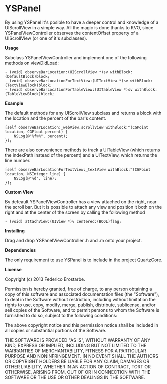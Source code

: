 YSPanel
===

By using YSPanel it's posible to have a deeper control and knowledge of a UIScrollView in a simple way. All the magic is done thanks to KVO, since YSPanelViewController observes the contentOffset property of a UIScrollView (or one of it's subclasses).
  
**Usage**

Subclass YSPanelViewController and implement one of the following methods on viewDidLoad:

    - (void) observeBarLocation:(UIScrollView *)sv withBlock:(DefaultBlock)block;
    - (void) observeBarLocationForTextView:(UITextView *)sv withBlock:(TextViewBlock)block;
    - (void) observeBarLocationForTableView:(UITableView *)sv withBlock:(TableViewBlock)block;


**Example**

The default methods for any UIScrollView subclass and returns a block with the location and the percent of the bar's content.

    [self observeBarLocation:_webView.scrollView withBlock:^(CGPoint location, CGFloat percent) {
        NSLog(@"%f%%", percent);
    }];
   
There are also convenience methods to track a UITableView (which returns the indexPath instead of the percent) and a UITextView, which returns the line number.

    [self observeBarLocationForTextView:_textView withBlock:^(CGPoint location, NSInteger line) {
        NSLog(@"%d", line);
    }];

**Custom View**

By defeault YSPanelViewController has a view attached on the right, near the scroll bar. But it is possible to attach any view and position it both on the right and at the center of the screen by calling the following method

    - (void) attachView:(UIView *)v centered:(BOOL)flag;

**Installing**

Drag and drop YSPanelViewController .h and .m onto your project.
  
**Dependencies**

The only requirement to use YSPanel is to include in the project QuartzCore.
  
**License**

Copyright (c) 2013 Federico Erostarbe.

Permission is hereby granted, free of charge, to any person obtaining a copy of this software and associated documentation files (the "Software"), to deal in the Software without restriction, including without limitation the rights to use, copy, modify, merge, publish, distribute, sublicense, and/or sell copies of the Software, and to permit persons to whom the Software is furnished to do so, subject to the following conditions:

The above copyright notice and this permission notice shall be included in all copies or substantial portions of the Software.

THE SOFTWARE IS PROVIDED "AS IS", WITHOUT WARRANTY OF ANY KIND, EXPRESS OR IMPLIED, INCLUDING BUT NOT LIMITED TO THE WARRANTIES OF MERCHANTABILITY, FITNESS FOR A PARTICULAR PURPOSE AND NONINFRINGEMENT. IN NO EVENT SHALL THE AUTHORS OR COPYRIGHT HOLDERS BE LIABLE FOR ANY CLAIM, DAMAGES OR OTHER LIABILITY, WHETHER IN AN ACTION OF CONTRACT, TORT OR OTHERWISE, ARISING FROM, OUT OF OR IN CONNECTION WITH THE SOFTWARE OR THE USE OR OTHER DEALINGS IN THE SOFTWARE.


